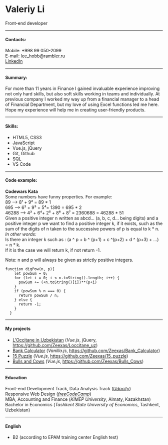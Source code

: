 # Valeriy Li

Front-end developer

---

#### Contacts:

Mobile: +998 99 050-2099\
E-mail: lee_hobb@rambler.ru\
[LinkedIn](https://www.linkedin.com/in/zeexas)

---

#### Summary:

For more than 11 years in Finance I gained invaluable experience improving not only hard skills, but also soft skills working in teams and individually. At previous company I worked my way up from a financial manager to a head of Financial Department, but my love of using Excel functions led me here.\
Hope my experience will help me in creating user-friendly products.

---

#### Skills:

* HTML5, CSS3
* JavaScript
* Vue.js, jQuery
* Git, Github
* SQL
* VS Code

---

#### Code example:

**Codewars Kata**\
Some numbers have funny properties. For example:\
89 --> 8¹ + 9² = 89 * 1\
695 --> 6² + 9³ + 5⁴= 1390 = 695 * 2\
46288 --> 4³ + 6⁴+ 2⁵ + 8⁶ + 8⁷ = 2360688 = 46288 * 51\
Given a positive integer n written as abcd... (a, b, c, d... being digits) and a positive integer p we want to find a positive integer k, if it exists, such as the sum of the digits of n taken to the successive powers of p is equal to k * n.\
_In other words:_\
Is there an integer k such as : (a ^ p + b ^ (p+1) + c ^(p+2) + d ^ (p+3) + ...) = n * k.\
If it is the case we will return k, if not return -1.

Note: n and p will always be given as strictly positive integers.

```
function digPow(n, p){
    let powSum = 0;
    for (let i = 0; i < n.toString().length; i++) {
      powSum += (+n.toString()[i])**(p+i)
    }
    if (powSum % n === 0) {
      return powSum / n;
    } else {
      return -1;
    }
  }
```
---

#### My projects

* [L'Occitane in Uzbekistan](https://zeexas.github.io/Loccitane_uz/Loccitane_Uz.html) (_Vue.js_, jQuery, <https://github.com/Zeexas/Loccitane_uz>)
* [Bank Calculator](https://zeexas.github.io/Bank_Calculator/Calculator.html) (_Vanilla.js_, <https://github.com/Zeexas/Bank_Calculator>)
* [15 Puzzle](https://zeexas.github.io/15_puzzle/index.html) (_Vue.js_, <https://github.com/Zeexas/15_puzzle>)
* [Bulls and Cows](https://zeexas.github.io/Bulls_Cows/index.html) (_Vue.js_, <https://github.com/Zeexas/Bulls_Cows>)

---

#### Education

Front-end Development Track, Data Analysis Track (_[Udacity](https://www.udacity.com/)_)\
Responsive Web Design (_[freeCodeCamp](https://www.freecodecamp.org/)_)\
MBA, Accounting and Finance (_KIMEP University_, Almaty, Kazakhstan)\
Bachelor in Economics (_Tashkent State University of Economics_, Tashkent, Uzbekistan)

---

#### English

* B2 (according to EPAM training center English test)
